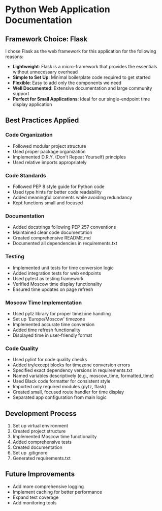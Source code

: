 # Python Web Application Documentation

## Framework Choice: Flask

I chose Flask as the web framework for this application for the following reasons:

- **Lightweight**: Flask is a micro-framework that provides the essentials without unnecessary overhead
- **Simple to Set Up**: Minimal boilerplate code required to get started
- **Flexible**: Easy to add only the components we need
- **Well Documented**: Extensive documentation and large community support
- **Perfect for Small Applications**: Ideal for our single-endpoint time display application

## Best Practices Applied

### Code Organization

- Followed modular project structure
- Used proper package organization
- Implemented D.R.Y. (Don't Repeat Yourself) principles
- Used relative imports appropriately

### Code Standards

- Followed PEP 8 style guide for Python code
- Used type hints for better code readability
- Added meaningful comments while avoiding redundancy
- Kept functions small and focused

### Documentation

- Added docstrings following PEP 257 conventions
- Maintained clear code documentation
- Created comprehensive README.md
- Documented all dependencies in requirements.txt

### Testing

- Implemented unit tests for time conversion logic
- Added integration tests for web endpoints
- Used pytest as testing framework
- Verified Moscow time display functionality
- Ensured time updates on page refresh

### Moscow Time Implementation

- Used pytz library for proper timezone handling
- Set up 'Europe/Moscow' timezone
- Implemented accurate time conversion
- Added time refresh functionality
- Displayed time in user-friendly format

### Code Quality

- Used pylint for code quality checks
- Added try/except blocks for timezone conversion errors
- Specified exact dependency versions in requirements.txt
- Named variables descriptively (e.g., moscow_time, formatted_time)
- Used Black code formatter for consistent style
- Imported only required modules (pytz, flask)
- Created small, focused route handler for time display
- Separated app configuration from main logic

## Development Process

1. Set up virtual environment
2. Created project structure
3. Implemented Moscow time functionality
4. Added comprehensive tests
5. Created documentation
6. Set up .gitignore
7. Generated requirements.txt

## Future Improvements

- Add more comprehensive logging
- Implement caching for better performance
- Expand test coverage
- Add monitoring tools
